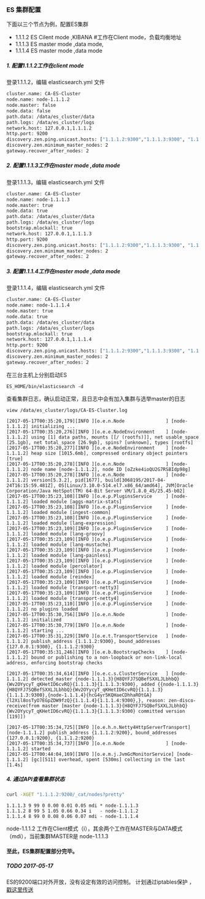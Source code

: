 ### ES 集群配置

下面以三个节点为例，配置ES集群    

- 1.1.1.2 ES  Cilent mode ,KIBANA #工作在Client mode，负载均衡地址
- 1.1.1.3 ES  master mode ,data mode,
- 1.1.1.4 ES  master mode ,data mode

##### 1. 配置1.1.1.2工作在client mode

登录1.1.1.2，编辑 elasticsearch.yml 文件

```bash
cluster.name: CA-ES-Cluster
node.name: node-1.1.1.2
node.master: false
node.data: false
path.data: /data/es_cluster/data
path.logs: /data/es_cluster/logs
network.host: 127.0.0.1,1.1.1.2
http.port: 9200
discovery.zen.ping.unicast.hosts: ["1.1.1.2:9300","1.1.1.3:9300", "1.1.1.4:9300"]
discovery.zen.minimum_master_nodes: 2
gateway.recover_after_nodes: 2
```

##### 2. 配置1.1.1.3工作在master mode ,data mode

登录1.1.1.3，编辑 elasticsearch.yml 文件
```bash
cluster.name: CA-ES-Cluster
node.name: node-1.1.1.3
node.master: true
node.data: true
path.data: /data/es_cluster/data
path.logs: /data/es_cluster/logs
bootstrap.mlockall: true
network.host: 127.0.0.1,1.1.1.3
http.port: 9200
discovery.zen.ping.unicast.hosts: ["1.1.1.2:9300","1.1.1.3:9300", "1.1.1.4:9300"]
discovery.zen.minimum_master_nodes: 2
gateway.recover_after_nodes: 2
```


##### 3. 配置1.1.1.4工作在master mode ,data mode

登录1.1.1.4，编辑 elasticsearch.yml 文件

```bash
cluster.name: CA-ES-Cluster
node.name: node-1.1.1.4
node.master: true
node.data: true
path.data: /data/es_cluster/data
path.logs: /data/es_cluster/logs
bootstrap.mlockall: true
network.host: 127.0.0.1,1.1.1.4
http.port: 9200
discovery.zen.ping.unicast.hosts: ["1.1.1.2:9300","1.1.1.3:9300", "1.1.1.4:9300"]
discovery.zen.minimum_master_nodes: 2
gateway.recover_after_nodes: 2
```

在三台主机上分别启动ES
```
ES_HOME/bin/elasticsearch -d
```

查看集群日志，确认启动正常，且日志中会有加入集群与选举master的日志

```
view /data/es_cluster/logs/CA-ES-Cluster.log
```

```
[2017-05-17T00:35:20,179][INFO ][o.e.n.Node               ] [node-1.1.1.2] initializing ...
[2017-05-17T00:35:20,276][INFO ][o.e.e.NodeEnvironment    ] [node-1.1.1.2] using [1] data paths, mounts [[/ (rootfs)]], net usable_space [25.1gb], net total_space [26.9gb], spins? [unknown], types [rootfs]
[2017-05-17T00:35:20,277][INFO ][o.e.e.NodeEnvironment    ] [node-1.1.1.2] heap size [1015.6mb], compressed ordinary object pointers [true]
[2017-05-17T00:35:20,278][INFO ][o.e.n.Node               ] [node-1.1.1.2] node name [node-1.1.1.2], node ID [oZzke4ioQU2G7RS8Idp98g]
[2017-05-17T00:35:20,278][INFO ][o.e.n.Node               ] [node-1.1.1.2] version[5.3.2], pid[1677], build[3068195/2017-04-24T16:15:59.481Z], OS[Linux/3.10.0-514.el7.x86_64/amd64], JVM[Oracle Corporation/Java HotSpot(TM) 64-Bit Server VM/1.8.0_45/25.45-b02]
[2017-05-17T00:35:23,108][INFO ][o.e.p.PluginsService     ] [node-1.1.1.2] loaded module [aggs-matrix-stats]
[2017-05-17T00:35:23,108][INFO ][o.e.p.PluginsService     ] [node-1.1.1.2] loaded module [ingest-common]
[2017-05-17T00:35:23,108][INFO ][o.e.p.PluginsService     ] [node-1.1.1.2] loaded module [lang-expression]
[2017-05-17T00:35:23,109][INFO ][o.e.p.PluginsService     ] [node-1.1.1.2] loaded module [lang-groovy]
[2017-05-17T00:35:23,109][INFO ][o.e.p.PluginsService     ] [node-1.1.1.2] loaded module [lang-mustache]
[2017-05-17T00:35:23,109][INFO ][o.e.p.PluginsService     ] [node-1.1.1.2] loaded module [lang-painless]
[2017-05-17T00:35:23,109][INFO ][o.e.p.PluginsService     ] [node-1.1.1.2] loaded module [percolator]
[2017-05-17T00:35:23,109][INFO ][o.e.p.PluginsService     ] [node-1.1.1.2] loaded module [reindex]
[2017-05-17T00:35:23,109][INFO ][o.e.p.PluginsService     ] [node-1.1.1.2] loaded module [transport-netty3]
[2017-05-17T00:35:23,109][INFO ][o.e.p.PluginsService     ] [node-1.1.1.2] loaded module [transport-netty4]
[2017-05-17T00:35:23,110][INFO ][o.e.p.PluginsService     ] [node-1.1.1.2] no plugins loaded
[2017-05-17T00:35:30,756][INFO ][o.e.n.Node               ] [node-1.1.1.2] initialized
[2017-05-17T00:35:30,779][INFO ][o.e.n.Node               ] [node-1.1.1.2] starting ...
[2017-05-17T00:35:31,229][INFO ][o.e.t.TransportService   ] [node-1.1.1.2] publish_address {1.1.1.2:9300}, bound_addresses {127.0.0.1:9300}, {1.1.1.2:9300}
[2017-05-17T00:35:31,246][INFO ][o.e.b.BootstrapChecks    ] [node-1.1.1.2] bound or publishing to a non-loopback or non-link-local address, enforcing bootstrap checks

[2017-05-17T00:35:34,614][INFO ][o.e.c.s.ClusterService   ] [node-1.1.1.2] detected_master {node-1.1.1.3}{H8QYFJ7SQBefSXXLJLbhbQ}{Wv2OYycyT_qKHetID6cvRQ}{1.1.1.3}{1.1.1.3:9300}, added {{node-1.1.1.3}{H8QYFJ7SQBefSXXLJLbhbQ}{Wv2OYycyT_qKHetID6cvRQ}{1.1.1.3}{1.1.1.3:9300},{node-1.1.1.4}{hcG4yr5KQHaeCDhhaROtGA}{l2Xil8osTyO7EGpZDW9fzQ}{1.1.1.4}{1.1.1.4:9300},}, reason: zen-disco-receive(from master [master {node-1.1.1.3}{H8QYFJ7SQBefSXXLJLbhbQ}{Wv2OYycyT_qKHetID6cvRQ}{1.1.1.3}{1.1.1.3:9300} committed version [119]])

[2017-05-17T00:35:34,725][INFO ][o.e.h.n.Netty4HttpServerTransport] [node-1.1.1.2] publish_address {1.1.1.2:9200}, bound_addresses {127.0.0.1:9200}, {1.1.1.2:9200}
[2017-05-17T00:35:34,737][INFO ][o.e.n.Node               ] [node-1.1.1.2] started
[2017-05-17T00:44:04,169][INFO ][o.e.m.j.JvmGcMonitorService] [node-1.1.1.2] [gc][511] overhead, spent [530ms] collecting in the last [1.4s]

```

##### 4. 通过API查看集群状态

```bash
curl -XGET "1.1.1.2:9200/_cat/nodes?pretty"
```

```
1.1.1.3 9 99 0 0.00 0.01 0.05 mdi * node-1.1.1.3
1.1.1.2 8 99 5 1.05 0.66 0.34 i   - node-1.1.1.2
1.1.1.4 8 99 0 0.08 0.06 0.07 mdi - node-1.1.1.4
```

node-1.1.1.2 工作在Client模式（i），其余两个工作在MASTER与DATA模式（mdi），当前集群MASTER是 node-1.1.1.3

#### 至此，ES集群配置部分完毕。


##### TODO 2017-05-17

ES的9200端口对外开放，没有设定有效的访问控制。
计划通过iptables保护 ，[戳这里传送](https://github.com/n3uz/ELKR-STACK/blob/master/%E4%BF%9D%E6%8A%A4ES%E7%9A%84iptables%E7%AD%96%E7%95%A5.md)

